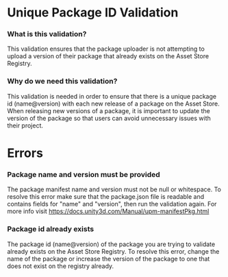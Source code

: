 # Unique Package ID Validation
### What is this validation?
This validation ensures that the package uploader is not attempting to upload a version of their package that already exists on the Asset Store Registry.

### Why do we need this validation?
This validation is needed in order to ensure that there is a unique package id (name@version) with each new release of a package on the Asset Store. When releasing new versions of a package, it is important to update the version of the package so that users can avoid unnecessary issues with their project.

# Errors
### Package name and version must be provided
The package manifest name and version must not be null or whitespace. To resolve this error make sure that the package.json file is readable and contains fields for "name" and "version", then run the validation again. For more info visit https://docs.unity3d.com/Manual/upm-manifestPkg.html

### Package id already exists
The package id (name@version) of the package you are trying to validate already exists on the Asset Store Registry. To resolve this error, change the name of the package or increase the version of the package to one that does not exist on the registry already.